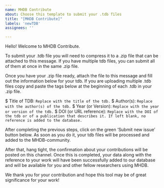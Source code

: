 ```yaml
---
name: MHDB Contribute
about: Choose this template to submit your .tdb files
title: "[MHDB Contribute]"
labels: 'newTDB'
assignees: ''

---
```


Hello! Welcome to MHDB Contribute.

To submit your .tdb file you will need to compress it to a .zip file that can be attached to this message. If you have multiple tdb files, you can submit all of them at once in the same .zip file.

Once you have your .zip file ready, attach the file to this message and fill out the information below for your tdb. If you are uploading multiple .tdb files copy and paste the tags below at the beginning of each .tdb in your .zip file.

$ Title of TDB: `Replace with the title of the tdb.`
$ Author(s): `Replace with the author(s) of the tdb.` 
$ Year (or Version): `Replace with the year or version of the tdb.`
$ DOI (or URL reference): `Replace with the DOI of the tdb or of a publication that describes it. If left blank, no reference is added to the database.`

After completing the previous steps, click on the green ‘Submit new issue’ button below. As soon as you do it, your tdb files will be processed and added to the MHDB-community.

After that, hang tight, the confirmation about your contributions will be posted on this channel. Once this is completed, your data along with the reference to your work will have been successfully added to our database and will be available for you and other fellow researchers using MHDB.

We thank you for your contribution and hope this tool may be of great significance for your work!
